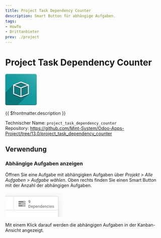 ```yaml
---
title: Project Task Dependency Counter
description: Smart Button für abhängige Aufgaben.
tags:
- HowTo
- Drittanbieter
prev: ./project
---
```

# Project Task Dependency Counter
![icon_oms_box](attachments/icon_oms_box.png)

{{ $frontmatter.description }}

Technischer Name: `project_task_dependency_counter`\
Repository: <https://github.com/Mint-System/Odoo-Apps-Project/tree/13.0/project_task_dependency_counter>

## Verwendung

### Abhängige Aufgaben anzeigen

Öffnen Sie eine Aufgabe mit abhängigken Aufgaben über *Projekt > Alle Aufgaben > Aufgabe wählen*. Oben rechts finden Sie einen Smart Button mit der Anzahl der abhängigen Aufgaben.

![](attachments/Project%20Task%20Dependency%20Counter%20Button.png)

Mit einem Klick darauf werden die abhängigen Aufgaben in der Kanban-Ansicht angezeigt.


